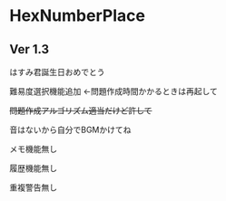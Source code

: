 # HexNumberPlace
Ver 1.3
--
はすみ君誕生日おめでとう

難易度選択機能追加 <-問題作成時間かかるときは再起して

~~問題作成アルゴリズム適当だけど許して~~ 

音はないから自分でBGMかけてね

メモ機能無し

履歴機能無し

重複警告無し
